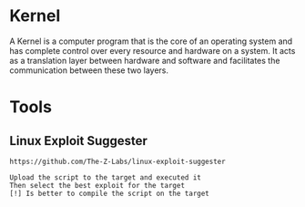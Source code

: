 # Kernel
A Kernel is a computer program that is the core of an operating system and has
complete control over every resource and hardware on a system. It acts as a translation
layer between hardware and software and facilitates the communication between
these two layers.

# Tools
## Linux Exploit Suggester
```
https://github.com/The-Z-Labs/linux-exploit-suggester

Upload the script to the target and executed it
Then select the best exploit for the target
[!] Is better to compile the script on the target
```